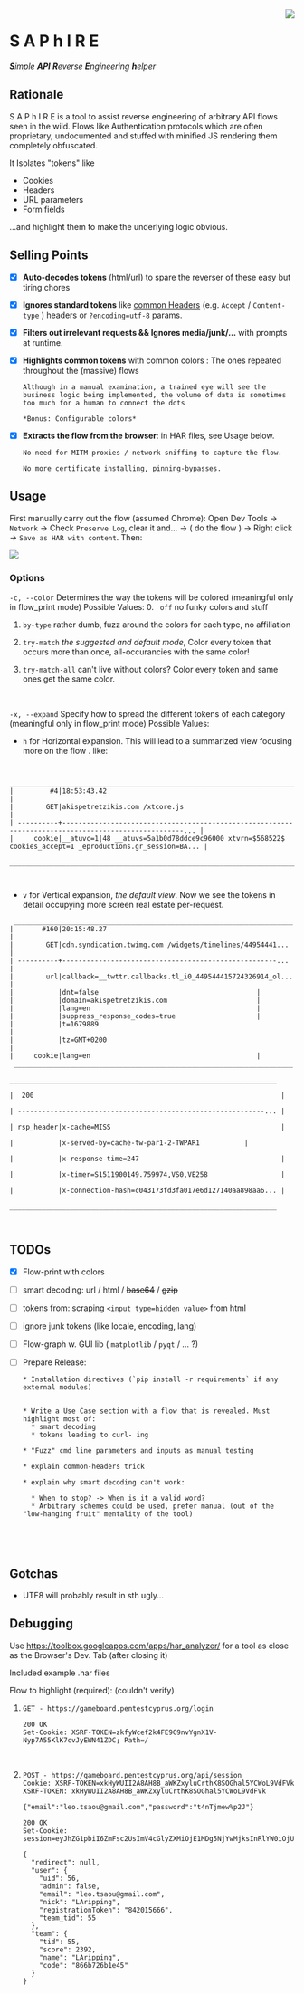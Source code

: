 <img src="http://icons.iconarchive.com/icons/aha-soft/jewelry/128/Sapphire-icon.png" align="right"/>

# S A P h I R E

_**S**imple **API** **R**everse **E**ngineering **h**elper_



## Rationale

S A P h I R E is a tool to assist reverse engineering of arbitrary API flows seen in the wild. Flows like Authentication protocols which are often proprietary, undocumented and stuffed with minified JS rendering them completely obfuscated.

It Isolates "tokens" like 

* Cookies
* Headers
* URL parameters
* Form fields 

...and highlight them to make the underlying logic obvious. 



## Selling Points

- [x] **Auto-decodes tokens** (html/url) to spare the reverser of these easy but tiring chores
- [x] **Ignores standard tokens** like [common Headers](/common_headers.txt) (e.g.  `Accept` / `Content-type` ) headers or `?encoding=utf-8` params.
- [x] **Filters out irrelevant requests && Ignores media/junk/...** with prompts at runtime.


- [x] **Highlights common tokens** with common colors : The ones repeated throughout the (massive) flows

      Although in a manual examination, a trained eye will see the business logic being implemented, the volume of data is sometimes too much for a human to connect the dots

      *Bonus: Configurable colors*

- [x] **Extracts the flow from the browser**: in HAR files, see Usage below.

      No need for MITM proxies / network sniffing to capture the flow. 

      No more certificate installing, pinning-bypasses.



## Usage

First manually carry out the flow (assumed Chrome): Open Dev Tools -> `Network` -> Check `Preserve Log`, clear it and... -> ( do the flow ) -> Right click -> `Save as HAR with content`. Then:

<a href="https://asciinema.org/a/WNwagDpjbWv0DS8o0GIpEmEsc?autoplay=1" target="_blank"><img src="https://asciinema.org/a/ykIH6IrDNe7V1lXMdfcUv3dQh.png" /></a>



### Options
`-c, --color` Determines the way the tokens will be colored (meaningful only in flow_print mode) Possible Values:
0. ` off` no funky colors and stuff

1. `by-type` rather dumb, fuzz around the colors for each type, no affiliation

2. `try-match` *the suggested and default mode*, Color every token that occurs more than once, all-occurancies with the same color!

3. `try-match-all` can't live without colors? Color every token and same ones get the same color.

   ​


`-x, --expand` Specify how to spread the different tokens of each category (meaningful only in flow_print mode) Possible Values:

* `h` for Horizontal expansion. This will lead to a summarized view focusing more on the flow . like: 

```

 ____________________________________________________________________________________________________________________
|         #4|18:53:43.42                                                                                             |
|        GET|akispetretzikis.com /xtcore.js                                                                          |
| ----------+----------------------------------------------------------------------------------------------------... |
|     cookie|__atuvc=1|48 __atuvs=5a1b0d78ddce9c96000 xtvrn=$568522$ cookies_accept=1 _eproductions.gr_session=BA... |
 ____________________________________________________________________________________________________________________
 


```

* `v` for Vertical expansion, *the default view*. Now we see the tokens in detail occupying more screen real estate per-request. 

```
 _____________________________________________________________________
|       #160|20:15:48.27                                              |
|        GET|cdn.syndication.twimg.com /widgets/timelines/44954441... |
| ----------+-----------------------------------------------------... |
|        url|callback=__twttr.callbacks.tl_i0_449544415724326914_ol... |
|           |dnt=false                                       |
|           |domain=akispetretzikis.com                      |
|           |lang=en                                         |
|           |suppress_response_codes=true                    |
|           |t=1679889                                                |
|           |tz=GMT+0200                                              |
|     cookie|lang=en                                         |
 _____________________________________________________________________
                                                                       __________________________________________________________________
                                                                      |  200                                                             |
                                                                      | -------------------------------------------------------------... |
                                                                      | rsp_header|x-cache=MISS                                          |
                                                                      |           |x-served-by=cache-tw-par1-2-TWPAR1           |
                                                                      |           |x-response-time=247                                   |
                                                                      |           |x-timer=S1511900149.759974,VS0,VE258                  |
                                                                      |           |x-connection-hash=c043173fd3fa017e6d127140aa898aa6... |
                                                                       __________________________________________________________________



```






## TODOs

- [x] Flow-print with colors

- [ ] smart decoding: url / html / ~~base64~~ / ~~gzip~~ 

- [ ] tokens from: scraping  `<input type=hidden value>` from html

- [ ] ignore junk tokens (like locale, encoding, lang)

- [ ] Flow-graph w. GUI lib ( `matplotlib` / `pyqt` / ... ?)

- [ ] Prepare Release:

      * Installation directives (`pip install -r requirements` if any external modules)


      * Write a Use Case section with a flow that is revealed. Must highlight most of:
        * smart decoding 
        * tokens leading to curl- ing

      * "Fuzz" cmd line parameters and inputs as manual testing

      * explain common-headers trick

      * explain why smart decoding can't work:

        * When to stop? -> When is it a valid word? 
        * Arbitrary schemes could be used, prefer manual (out of the "low-hanging fruit" mentality of the tool)

        ​

      ​


## Gotchas
* UTF8 will probably result in sth ugly...







## Debugging

Use https://toolbox.googleapps.com/apps/har_analyzer/ for a tool as close as the Browser's Dev. Tab (after closing it)

Included example .har files

Flow to highlight (required): (couldn't verify)

1. ```http
   GET - https://gameboard.pentestcyprus.org/login
   ```

   ```http
   200 OK
   Set-Cookie: XSRF-TOKEN=zkfyWcef2k4FE9G9nvYgnX1V-Nyp7A55KlK7cvJyEWN41ZDC; Path=/
   ```

   ​


2. ```http
   POST - https://gameboard.pentestcyprus.org/api/session
   Cookie: XSRF-TOKEN=xkHyWUII2A8AH8B_aWKZxyluCrthK8SOGhal5YCWoL9VdFVk
   XSRF-TOKEN: xkHyWUII2A8AH8B_aWKZxyluCrthK8SOGhal5YCWoL9VdFVk

   {"email":"leo.tsaou@gmail.com","password":"t4nTjmew%p2J"}
   ```

   ```http
   200 OK
   Set-Cookie: session=eyJhZG1pbiI6ZmFsc2UsImV4cGlyZXMiOjE1MDg5NjYwMjksInRlYW0iOjU1LCJ1c2VyIjo1Nn0.DNKB_Q.9Uo78wftOMJ7367H5acwsZVRa3Q

   {
     "redirect": null,
     "user": {
       "uid": 56,
       "admin": false,
       "email": "leo.tsaou@gmail.com",
       "nick": "LAripping",
       "registrationToken": "842015666",
       "team_tid": 55
     },
     "team": {
       "tid": 55,
       "score": 2392,
       "name": "LAripping",
       "code": "866b726b1e45"
     }
   }
   ```

   ​
